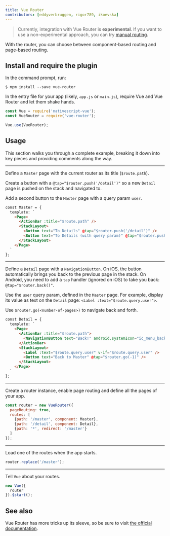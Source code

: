 ```yaml
---
title: Vue Router
contributors: [eddyverbruggen, rigor789, ikoevska]
---
```


> Currently, integration with Vue Router is **experimental**. If you want to use a non-experimental approach, you can try [manual routing](/en/docs/routing/manual-routing).  

With the router, you can choose between component-based routing and page-based routing.

## Install and require the plugin

In the command prompt, run:

```Shell
$ npm install --save vue-router
```

In the entry file for your app (likely, `app.js` or `main.js`), require Vue and Vue Router and let them shake hands.

```JavaScript
const Vue = require('nativescript-vue');
const VueRouter = require('vue-router');

Vue.use(VueRouter);
```

## Usage

This section walks you through a complete example, breaking it down into key pieces and providing comments along the way.

---
Define a `Master` page with the current router as its title (`$route.path`). 

Create a button with a `@tap="$router.push('/detail')"` so a new `Detail` page is pushed on the stack and navigated to.

Add a second button to the `Master` page with a query param `user`.

```HTML
const Master = {
  template: `
    <Page>
      <ActionBar :title="$route.path" />
      <StackLayout>
        <Button text="To Details" @tap="$router.push('/detail')" />
        <Button text="To Details (with query param)" @tap="$router.push('/detail?user=John+Appleseed')"></Button>
      </StackLayout>
    </Page>
  `
};
```

---
Define a `Detail` page with a `NavigationButton`. On iOS, the button automatically brings you back to the
previous page in the stack. On Android, you need to add a `tap` handler (ignored on iOS) to take you back: `@tap="$router.back()"`.

Use the `user` query param, defined in the `Master` page. For example, display its value as text on the `Detail` page: `<Label :text="$route.query.user">`.

Use `$router.go(<number-of-pages>)` to navigate back and forth.

```HTML
const Detail = {
  template: `
    <Page>
      <ActionBar :title="$route.path">
        <NavigationButton text="Back!" android.systemIcon="ic_menu_back" @tap="$router.back()" />
      </ActionBar>
      <StackLayout>
        <Label :text="$route.query.user" v-if="$route.query.user" />
        <Button text="Back to Master" @tap="$router.go(-1)" />
      </StackLayout>
    </Page>
  `
};
```

---
Create a router instance, enable page routing and define all the pages of your app.

```JavaScript
const router = new VueRouter({
  pageRouting: true,
  routes: [
    {path: '/master', component: Master},
    {path: '/detail', component: Detail},
    {path: '*', redirect: '/master'}
  ]
});
```

---
Load one of the routes when the app starts.

```JavaScript
router.replace('/master');
```

---
Tell `Vue` about your routes.

```JavaScript
new Vue({
  router
}).$start();
```

## See also

Vue Router has more tricks up its sleeve, so be sure to visit [the official documentation](https://router.vuejs.org/en/).